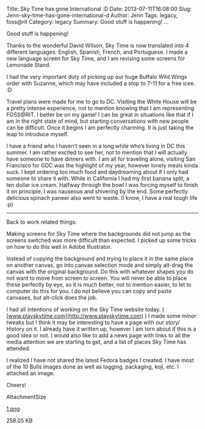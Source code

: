 Title: Sky Time has gone International :D
Date: 2013-07-11T16:08:00
Slug: Jenn-sky-time-has-gone-international-d
Author: Jenn
Tags: legacy, foss@rit
Category: legacy
Summary: Good stuff is happening! ... 

Good stuff is happening!

Thanks to the wonderful David Wilson, Sky Time is now translated into 4
different languages: English, Spanish, French, and Portuguese. I made a new
language screen for Sky Time, and I am revising some screens for Lemonade
Stand.

I had the very important duty of picking up our huge Buffalo Wild Wings order
with Suzanne, which may have included a stop to 7-11 for a free icee. :D

Travel plans were made for me to go to DC. Visiting the White House will be a
pretty intense experience, not to mention knowing that I am representing
FOSS@RIT. I better be on my game! I can be great in situations like that if I
am in the right state of mind, but starting conversations with new people can
be difficult. Once it begins I am perfectly charming. It is just taking the
leap to introduce myself.

I have a friend who I haven’t seen in a long while who’s living in DC this
summer. I am rather excited to see her, not to mention that I will actually
have someone to have dinners with. I am all for traveling alone, visiting San
Francisco for GDC was the highlight of my year, however lonely meals kinda
suck. I kept ordering too much food and daydreaming about if I only had
someone to share it with. While in California I had my first banana split, a
ten dollar ice cream. Halfway through the bowl I was forcing myself to finish
it on principle. I was nauseous and shivering by the end. Some perfectly
delicious spinach paneer also went to waste. (I know, I have a real tough life
:p)

---

Back to work related things:

Making screens for Sky Time where the backgrounds did not jump as the screens
switched was more difficult than expected. I picked up some tricks on how to
do this well in Adobe Illustrator.

Instead of copying the background and trying to place it in the same place on
another canvas, go into canvas selection mode and simply alt-drag the canvas
with the original background. Do this with whatever shapes you do not want to
move from screen to screen. You will never be able to place these perfectly by
eye, so it is much better, not to mention easier, to let to computer do this
for you. I do not believe you can copy and paste canvases, but alt-click does
the job.

I had all intentions of working on the Sky Time website today. (
[www.playskytime.com](http://www.playskytime.com) ) I made some minor tweaks
but I think it may be interesting to have a page with our story/ History on
it. I already have it written up, however I am torn about if this is a good
idea or not. I would also like to add a news page with links to all the media
attention we are starting to get, and a list of places Sky Time has attended.

I realized I have not shared the latest Fedora badges I created. I have most
of the 10 Bulls images done as well as tagging, packaging, koji, etc. I
attached an image.

Cheers!

AttachmentSize

[1.png](http://foss.rit.edu/files/1.png)

258.05 KB

